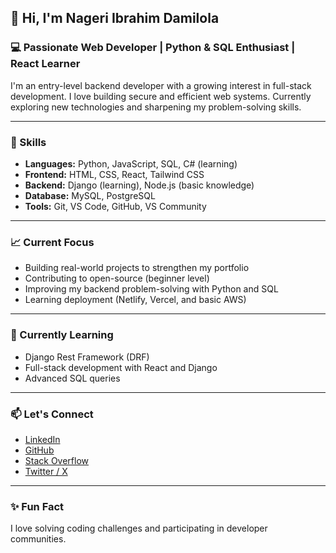 ## 👋 Hi, I'm Nageri Ibrahim Damilola

### 💻 Passionate Web Developer | Python & SQL Enthusiast | React Learner

I'm an entry-level backend developer with a growing interest in full-stack development. I love building secure and efficient web systems. Currently exploring new technologies and sharpening my problem-solving skills.

---

### 🚀 Skills

- **Languages:** Python, JavaScript, SQL, C# (learning)
- **Frontend:** HTML, CSS, React, Tailwind CSS
- **Backend:** Django (learning), Node.js (basic knowledge)
- **Database:** MySQL, PostgreSQL
- **Tools:** Git, VS Code, GitHub, VS Community

---

### 📈 Current Focus

- Building real-world projects to strengthen my portfolio
- Contributing to open-source (beginner level)
- Improving my backend problem-solving with Python and SQL
- Learning deployment (Netlify, Vercel, and basic AWS)

---

### 🌱 Currently Learning

- Django Rest Framework (DRF)
- Full-stack development with React and Django
- Advanced SQL queries

---

### 📫 Let's Connect

- [LinkedIn](https://www.linkedin.com/in/nageri-ibrahim-aa6773199)
- [GitHub](https://github.com/Highbee007)
- [Stack Overflow](https://stackoverflow.com/users/22287088/ibrahim-nageri)
- [Twitter / X](https://x.com/IbrahimNageri)


---

### ✨ Fun Fact

I love solving coding challenges and participating in developer communities.

<!---
Highbee007/Highbee007 is a ✨ special ✨ repository because its `README.md` (this file) appears on your GitHub profile.
You can click the Preview link to take a look at your changes.
--->

